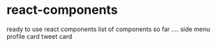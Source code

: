 # react-components
ready to use react components
list of components so far ....
side menu
profile card
tweet card
